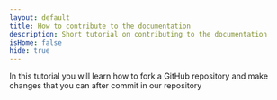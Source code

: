 ```yaml
---
layout: default
title: How to contribute to the documentation
description: Short tutorial on contributing to the documentation
isHome: false
hide: true
---
```


<div markdown="1">
<p class="lead">In this tutorial you will learn how to fork a GitHub repository and make changes that you can after commit in our repository</p>

</div>
